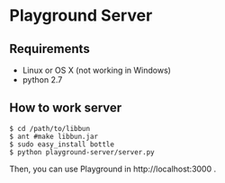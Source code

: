 # Playground Server

## Requirements

- Linux or OS X (not working in Windows)
- python 2.7

## How to work server

```
$ cd /path/to/libbun
$ ant #make libbun.jar
$ sudo easy_install bottle
$ python playground-server/server.py

```

Then, you can use Playground in http://localhost:3000 .
